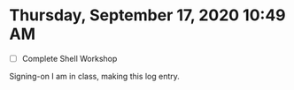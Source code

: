 # Thursday, September 17, 2020 10:49 AM
- [ ] Complete Shell Workshop

Signing-on I am in class, making this log entry.